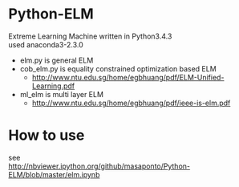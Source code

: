 # Python-ELM
Extreme Learning Machine written in Python3.4.3  
used anaconda3-2.3.0

- elm.py is general ELM
- cob_elm.py is equality constrained optimization based ELM
  - http://www.ntu.edu.sg/home/egbhuang/pdf/ELM-Unified-Learning.pdf
- ml_elm is multi layer ELM
  - http://www.ntu.edu.sg/home/egbhuang/pdf/ieee-is-elm.pdf

# How to use
see  
http://nbviewer.ipython.org/github/masaponto/Python-ELM/blob/master/elm.ipynb
